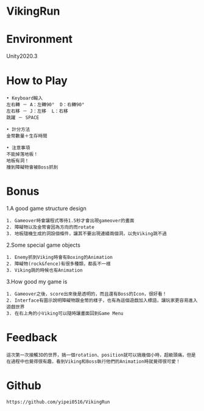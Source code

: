 # VikingRun

# Environment
Unity2020.3

# How to Play

    • Keyboard輸入
    左右轉 － A：左轉90°  D：右轉90° 
    左右移 － J：左移  L：右移
    跳躍 － SPACE
    
    • 計分方法
    金幣數量＋生存時間
    
    • 注意事項
    不能掉落地板！
    地板有洞！
    撞到障礙物會被Boss抓到

# Bonus
1.A good game structure design

    1. Gameover時會讓程式等待1.5秒才會出現gameover的畫面
    2. 障礙物以及金幣會因為方向的而rotate
    3. 地板隨機生成的洞設個條件，讓其不要出現連續兩個洞，以免Viking跳不過


2.Some special game objects

    1. Enemy抓到Viking時會有Boxing的Animation
    2. 障礙物(rock&fence)有很多種類，都長不一樣
    3. Viking跳的時候也有Animation
    
    
3.How good my game is

    1. Gameover之後，score出來後是透明的，而且還有Boss的Icon，很好看！
    2. Interface有圖示說明障礙物跟金幣的樣子，也有為這個遊戲加入標語，讓玩家更容易進入遊戲世界
    3. 在右上角的小Viking可以隨時讓畫面回到Game Menu

# Feedback

    這次第一次接觸3D的世界，搞一個rotation、position就可以搞幾個小時，超級頭痛，但是在過程中也覺得很有趣，看到Viking和Boss執行他們的Animation時就覺得很可愛！

# Github

    https://github.com/yipei0516/VikingRun

